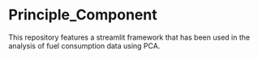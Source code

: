 # Principle_Component
This repository features a streamlit framework that has been used in the analysis of fuel consumption data using PCA.
